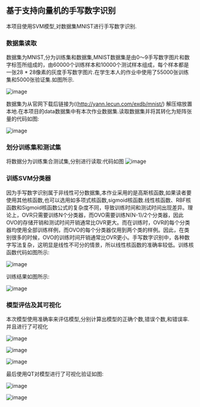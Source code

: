 ## 基于支持向量机的手写数字识别

本项目使用SVM模型,对数据集MNIST进行手写数字识别.

### 数据集读取

数据集为MNIST,分为训练集和数据集,MNIST数据集是由0〜9手写数字图片和数字标签所组成的，由60000个训练样本和10000个测试样本组成，每个样本都是一张28 * 28像素的灰度手写数字图片.在学生本人的作业中使用了55000张训练集和5000张验证集.如图所示.

![image](https://github.com/Tomcattle12138/datamining_homework3/blob/main/images/%E6%95%B0%E6%8D%AE%E6%8C%96%E6%8E%98%201.png)

数据集为从官网下载后链接为((http://yann.lecun.com/exdb/mnist/)
解压缩放置本地.在本项目的data数据集中有本次作业数据集.读取数据集并将其转化为矩阵张量的代码如图:

![image](https://github.com/Tomcattle12138/datamining_homework3/blob/main/images/%E6%95%B0%E6%8D%AE%E6%8C%96%E6%8E%98%202.png)

### 划分训练集和测试集

将数据分为训练集合测试集,分别进行读取:代码如图
![image](https://github.com/Tomcattle12138/datamining_homework3/blob/main/images/%E6%95%B0%E6%8D%AE%E6%8C%96%E6%8E%98%203%20%E8%AE%AD%E7%BB%83%E9%9B%86.png)

### 训练SVM分类器

因为手写数字识别属于非线性可分数据集,本作业采用的是高斯核函数,如果读者要使用其他核函数,也可以选用如多项式核函数,sigmoid核函数.线性核函数、RBF核函数和Sigmoid核函数公式的复杂度不同，导致训练时间和测试时间出现差异。理论上，OVR只需要训练N个分类器，而OVO需要训练N(N-1)/2个分类器，因此OVO的存储开销和测试时间开销通常比OVR更大。而在训练时，OVR的每个分类器均使用全部训练样例，而OVO的每个分类器仅用到两个类的样例。因此，在类别很多的时候，OVO的训练时间开销通常比OVR更小。手写数字识别中，各种数字写法复杂，这明显是线性不可分的情景，所以线性核函数的准确率较低。训练核函数代码如图所示:

![image](https://github.com/Tomcattle12138/datamining_homework3/blob/main/images/%E6%95%B0%E6%8D%AE%E6%8C%96%E6%8E%98%204%20svm%E6%A8%A1%E5%9E%8B.png)

训练结果如图所示:

![image](https://github.com/Tomcattle12138/datamining_homework3/blob/main/images/%E6%95%B0%E6%8D%AE%E6%8C%96%E6%8E%98%205%20%E8%AE%AD%E7%BB%83%E7%BB%93%E6%9E%9C.png)

### 模型评估及其可视化

本次模型使用准确率来评估模型,分别计算出模型的正确个数,错误个数,和错误率.并且进行了可视化

![image](https://github.com/Tomcattle12138/datamining_homework3/blob/main/images/%E6%95%B0%E6%8D%AE%E6%8C%96%E6%8E%98%206%20%E6%A8%A1%E5%9E%8B%E8%AF%84%E4%BC%B0.png)

![image](https://github.com/Tomcattle12138/datamining_homework3/blob/main/images/%E6%95%B0%E6%8D%AE%E6%8C%96%E6%8E%98%207%20%E6%A8%A1%E5%9E%8B%E8%AF%84%E4%BC%B0.png)

![image](https://github.com/Tomcattle12138/datamining_homework3/blob/main/images/%E6%95%B0%E6%8D%AE%E6%8C%96%E6%8E%988%20%E5%8F%AF%E8%A7%86%E5%8C%96.png)

最后使用QT对模型进行了可视化验证如图:

![image](https://github.com/Tomcattle12138/datamining_homework3/blob/main/images/%E6%95%B0%E6%8D%AE%E6%8C%96%E6%8E%98%209.png)

![image](https://github.com/Tomcattle12138/datamining_homework3/blob/main/images/%E5%9B%BE%E7%89%87%20%E5%8D%81.png)

